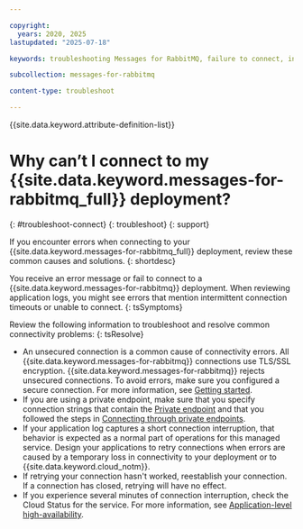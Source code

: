 ```yaml
---

copyright:
  years: 2020, 2025
lastupdated: "2025-07-18"

keywords: troubleshooting Messages for RabbitMQ, failure to connect, intermittent connection timeout, unable to connect

subcollection: messages-for-rabbitmq

content-type: troubleshoot

---
```


{{site.data.keyword.attribute-definition-list}}

# Why can’t I connect to my {{site.data.keyword.messages-for-rabbitmq_full}} deployment?
{: #troubleshoot-connect}
{: troubleshoot}
{: support}

If you encounter errors when connecting to your {{site.data.keyword.messages-for-rabbitmq_full}} deployment, review these common causes and solutions.
{: shortdesc}

You receive an error message or fail to connect to a {{site.data.keyword.messages-for-rabbitmq}} deployment. When reviewing application logs, you might see errors that mention intermittent connection timeouts or unable to connect.
{: tsSymptoms}

Review the following information to troubleshoot and resolve common connectivity problems:
{: tsResolve}

* An unsecured connection is a common cause of connectivity errors.  All {{site.data.keyword.messages-for-rabbitmq}} connections use TLS/SSL encryption. {{site.data.keyword.messages-for-rabbitmq}} rejects unsecured connections. To avoid errors, make sure you configured a secure connection. For more information, see [Getting started](/docs/messages-for-rabbitmq?topic=messages-for-rabbitmq-getting-started).
* If you are using a private endpoint, make sure that you specify connection strings that contain the [Private endpoint](/docs/messages-for-rabbitmq?topic=messages-for-rabbitmq-service-endpoints&interface=ui#private-endpoints-credentials) and that you followed the steps in [Connecting through private endpoints](/docs/messages-for-rabbitmq?topic=messages-for-rabbitmq-service-endpoints&interface=ui#private-endpoint-connections).
* If your application log captures a short connection interruption, that behavior is expected as a normal part of operations for this managed service. Design your applications to retry connections when errors are caused by a temporary loss in connectivity to your deployment or to {{site.data.keyword.cloud_notm}}. 
* If retrying your connection hasn't worked, reestablish your connection. If a connection has closed, retrying will have no effect. 
* If you experience several minutes of connection interruption, check the Cloud Status for the service. For more information, see [Application-level high-availability](/docs/messages-for-rabbitmq?topic=messages-for-rabbitmq-rabbitmq-ha-dr).
